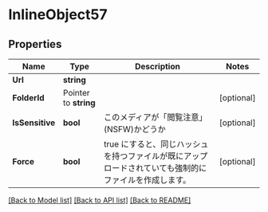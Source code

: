 # InlineObject57

## Properties

Name | Type | Description | Notes
------------ | ------------- | ------------- | -------------
**Url** | **string** |  | 
**FolderId** | Pointer to **string** |  | [optional] 
**IsSensitive** | **bool** | このメディアが「閲覧注意」(NSFW)かどうか | [optional] 
**Force** | **bool** | true にすると、同じハッシュを持つファイルが既にアップロードされていても強制的にファイルを作成します。 | [optional] 

[[Back to Model list]](../README.md#documentation-for-models) [[Back to API list]](../README.md#documentation-for-api-endpoints) [[Back to README]](../README.md)


